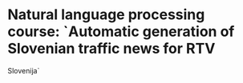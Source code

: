 # Natural language processing course: `Automatic generation of Slovenian traffic news for RTV
Slovenija`
